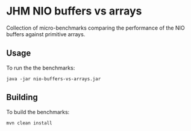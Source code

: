 # JHM NIO buffers vs arrays

Collection of micro-benchmarks comparing the performance of the NIO buffers against primitive arrays.

## Usage

To run the the benchmarks:

```
java -jar nio-buffers-vs-arrays.jar
```

## Building

To build the benchmarks:

```
mvn clean install
```
